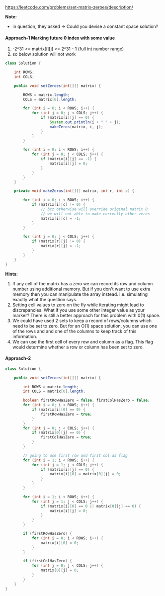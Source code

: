 https://leetcode.com/problems/set-matrix-zeroes/description/

**Note:**
* in question, they asked &rarr; Could you devise a constant space solution?

#### Approach-1 Marking future 0 index with some value

1. -2^31 <= matrix[i][j] <= 2^31 - 1 (full int number range)
2. so below solution will not work

```java
class Solution {

    int ROWS;
    int COLS;

    public void setZeroes(int[][] matrix) {

        ROWS = matrix.length;
        COLS = matrix[0].length;

        for (int i = 0; i < ROWS; i++) {
            for (int j = 0; j < COLS; j++) {
                if (matrix[i][j] == 0) {
                    System.out.println(i + " " + j);
                    makeZeros(matrix, i, j);
                }
            }
        }

        for (int i = 0; i < ROWS; i++) {
            for (int j = 0; j < COLS; j++) {
                if (matrix[i][j] == -1) {
                    matrix[i][j] = 0;
                }
            }
        }
    }

    private void makeZeros(int[][] matrix, int r, int c) {

        for (int i = 0; i < ROWS; i++) {
            if (matrix[i][c] != 0) {
                // bcz otherwise will override original matrix 0
                // we will not able to make correctly other zeros
                matrix[i][c] = -1;
            }
        }

        for (int j = 0; j < COLS; j++) {
            if (matrix[r][j] != 0) {
                matrix[r][j] = -1;
            }
        }
    }
}
```

**Hints:**

1. If any cell of the matrix has a zero we can record its row and column number using additional memory. But if you don't want to use extra memory then you can manipulate the array instead. i.e. simulating exactly what the question says.
2. Setting cell values to zero on the fly while iterating might lead to discrepancies. What if you use some other integer value as your marker? There is still a better approach for this problem with 0(1) space.
3. We could have used 2 sets to keep a record of rows/columns which need to be set to zero. But for an O(1) space solution, you can use one of the rows and and one of the columns to keep track of this information.
4. We can use the first cell of every row and column as a flag. This flag would determine whether a row or column has been set to zero.


#### Approach-2

```java
class Solution {

    public void setZeroes(int[][] matrix) {

        int ROWS = matrix.length;
        int COLS = matrix[0].length;

        boolean firstRowHasZero = false, firstColHasZero = false;
        for (int i = 0; i < ROWS; i++) {
            if (matrix[i][0] == 0) {
                firstRowHasZero = true;
            }
        }
        for (int j = 0; j < COLS; j++) {
            if (matrix[0][j] == 0) {
                firstColHasZero = true;
            }
        }

        // going to use first row and first col as flag
        for (int i = 1; i < ROWS; i++) {
            for (int j = 1; j < COLS; j++) {
                if (matrix[i][j] == 0) {
                    matrix[i][0] = matrix[0][j] = 0;
                }
            }
        }

        for (int i = 1; i < ROWS; i++) {
            for (int j = 1; j < COLS; j++) {
                if (matrix[i][0] == 0 || matrix[0][j] == 0) {
                    matrix[i][j] = 0;
                }
            }
        }

        if (firstRowHasZero) {
            for (int i = 0; i < ROWS; i++) {
                matrix[i][0] = 0;
            }
        }

        if (firstColHasZero) {
            for (int j = 0; j < COLS; j++) {
                matrix[0][j] = 0;
            }
        }
    }
}
```